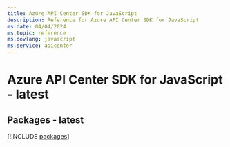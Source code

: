 ```yaml
---
title: Azure API Center SDK for JavaScript
description: Reference for Azure API Center SDK for JavaScript
ms.date: 04/04/2024
ms.topic: reference
ms.devlang: javascript
ms.service: apicenter
---
```

# Azure API Center SDK for JavaScript - latest
## Packages - latest
[!INCLUDE [packages](api-center-index.md)]
